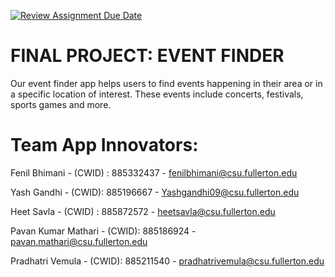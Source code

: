[![Review Assignment Due Date](https://classroom.github.com/assets/deadline-readme-button-24ddc0f5d75046c5622901739e7c5dd533143b0c8e959d652212380cedb1ea36.svg)](https://classroom.github.com/a/lIGLlJhU)

# FINAL PROJECT: EVENT FINDER

Our event finder app helps users to find events happening in their area or in a specific location of interest. These events include concerts, festivals, sports games and more.


# Team App Innovators:

Fenil Bhimani - (CWID) : 885332437 - fenilbhimani@csu.fullerton.edu

Yash Gandhi - (CWID): 885196667 - Yashgandhi09@csu.fullerton.edu

Heet Savla - (CWID) : 885872572 - heetsavla@csu.fullerton.edu

Pavan Kumar Mathari - (CWID): 885186924 - pavan.mathari@csu.fullerton.edu

Pradhatri Vemula - (CWID): 885211540 - pradhatrivemula@csu.fullerton.edu


